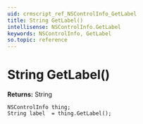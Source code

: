 ```yaml
---
uid: crmscript_ref_NSControlInfo_GetLabel
title: String GetLabel()
intellisense: NSControlInfo.GetLabel
keywords: NSControlInfo, GetLabel
so.topic: reference
---
```


# String GetLabel()

**Returns:** String

```crmscript
NSControlInfo thing;
String label  = thing.GetLabel();
```

